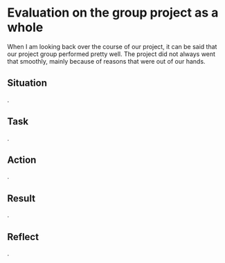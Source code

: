 # Evaluation on the group project as a whole

When I am looking back over the course of our project, it can be said that our project group performed pretty well. The project did not always went that smoothly, mainly because of reasons that were out of our hands.

## Situation

.

## Task

.

## Action

.

## Result

.

## Reflect

.
